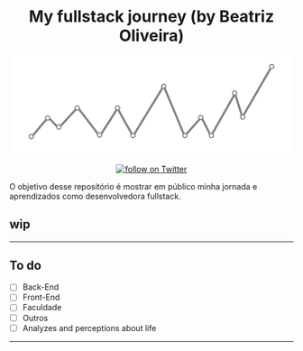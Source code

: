 <h1 align="center">
My fullstack journey (by Beatriz Oliveira)
</h1>

<p align="center">
    <img width="500" src="./img/banner.png" />
</p>

<p align="center">
<a href="https://twitter.com/intent/follow?screen_name=biantris_">
   <img src="https://img.shields.io/twitter/follow/biantris_?style=social&logo=twitter"
    alt="follow on Twitter"></a>
</p>
O objetivo desse repositório é mostrar em público minha jornada e aprendizados como desenvolvedora fullstack.

## wip

---
## To do
- [ ] Back-End
- [ ] Front-End
- [ ] Faculdade
- [ ] Outros
- [ ] Analyzes and perceptions about life
---
